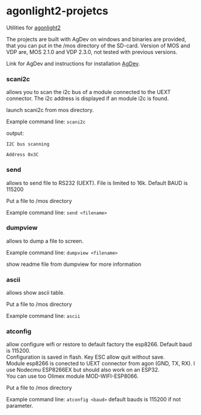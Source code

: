 # agonlight2-projetcs
Utilities for [agonlight2](https://www.olimex.com/Products/Retro-Computers/AgonLight2/open-source-hardware)

The projects are built with AgDev on windows and binaries are provided, that you can put in the /mos directory of the SD-card. Version of MOS and VDP are, MOS 2.1.0 and VDP 2.3.0, not tested with previous versions.

Link for AgDev and instructions for installation [AgDev](https://github.com/pcawte/AgDev).


### scani2c
allows you to scan the i2c bus of a module connected to the UEXT connector. The i2c address is displayed if an module i2c is found.

launch scani2c from mos directory.

Example command line: `scani2c`

output:

`I2C bus scanning`

`Address 0x3C`


### send
allows to send file to RS232 (UEXT). File is limited to 16k. Default BAUD is 115200

Put a file to /mos directory

Example command line: `send <filename>`

### dumpview
allows to dump a file to screen.

Example command line: `dumpview <filename>`

show readme file from dumpview for more information

### ascii
allows show ascii table.

Put a file to /mos directory

Example command line: `ascii`

### atconfig

allow configure wifi or restore to default factory the esp8266. Default baud is 115200.  
Configuration is saved in flash. Key ESC allow quit without save.  
Module esp8266 is conected to UEXT connector from agon (GND, TX, RX). I use Nodecmu ESP8266EX but should also work on an ESP32.  
You can use too Olimex module MOD-WIFI-ESP8066.

Put a file to /mos directory

Example command line: `atconfig <baud>` default bauds is 115200 if not parameter.
